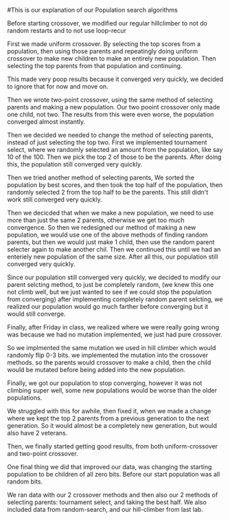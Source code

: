 #This is our explanation of our Population search algorithms

Before starting crossover, we modified our regular hillclimber to not do random restarts and to not use loop-recur


First we made uniform crossover. By selecting the top scores from a population, then using those parents and repeatingly doing uniform crossover to make new children to make an entirely new population. Then selecting the top parents from that population and continuing.

This made very poop results because it converged very quickly, we decided to ignore that for now and move on.

Then we wrote two-point crossover, using the same method of selecting parents and making a new population. 
Our two pooint crossover only made one child, not two.
The results from this were even worse, the population converged almost instantly.

Then we decided we needed to change the method of selecting parents, instead of just selecting the top two. 
First we implemented tournament select, where we randomly selected an amount from the population, like say 10 of the 100.  Then we pick the top 2 of those to be the parents.    After doing this, the population still converged very quickly. 

Then we tried another method of selecting parents,
We sorted the population by best scores, and then took the top half of the population, then randomly selected 2 from the top half to be the parents. This still didn't work still converged very quickly.


Then we decicded that when we make a new population, we need to use more than just the same 2 parents, otherwise we get too much convergence.   So then we redesigned our method of making a new population, we would use one of the above methods of finding random parents, but then we would just make 1 child, then use the random parent selecter again to make another chil. Then we continued this until we had an enteriely new population of the same size.
After all this, our population still converged very quickly.

Since our population still converged very quickly, we decided to modify our parent selcting method, to just be completely random,  (we knew this one not climb well, but we just wanted to see if we could stop the population from converging)  after implementing completely random parent selcting, we realized our population would go much farther before converging but it would still converge.



Finally, after Friday in class, we realized where we were really going wrong was because we had no mutation implemented, we just had pure crossover.


So we implmented the same mutation we used in hill climber which would randomly flip 0-3 bits. 
we implemented the mutation into the crossover methods. so the parents would crossover to make a child, then the child would be mutated before being added into the new population.

Finally, we got our population to stop converging, however it was not climbing super well, some new populations would be worse than the older populations.

We struggled with this for awhile, then fixed it, when we made a change where we kept the top 2 parents from a previous generation to the next generation. So it would almost be a completely new generation, but would also have 2 veterans.

Then, we finally started getting good results, from both uniform-crossover and two-point crossover.

One final thing we did that improved our data, was changing the starting population to be children of all zero bits. Before our start population was all random bits.

We ran data with our 2 crossover methods and then also our 2 methods of selecting parents: tournament select, and taking the best half.  We also included data from random-search, and our hill-climber from last lab.
